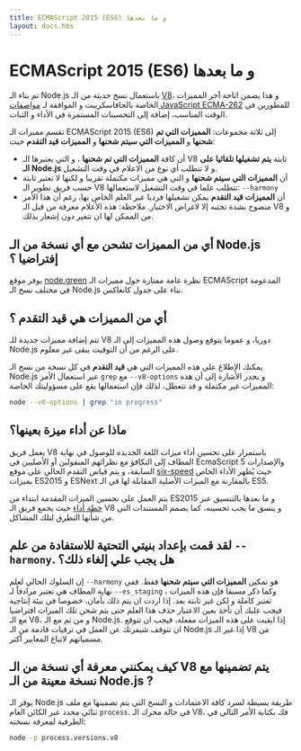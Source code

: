 ```yaml
---
title: ECMAScript 2015 (ES6) و ما بعدها
layout: docs.hbs
---
```


# ECMAScript 2015 (ES6) و ما بعدها

تم بناء الـ Node.js باستعمال نسخ حديثة من الـ [V8](https://v8.dev/docs/profile)، و هذا يضمن اتاحة آخر المميزات الخاصة بالجافاسكريبت و الموافقة لـ [مواصفات JavaScript ECMA-262](http://www.ecma-international.org/publications/standards/Ecma-262.htm) للمطورين في الوقت المناسب، إضافة إلى التحسينات المستمرة في الأداء و الثبات.

تقسم مميزات الـ ECMAScript 2015 (ES6) إلى ثلاثة مجموعات: **المميزات التي تم شحنها** و **المميزات التي سيتم شحنها** و **المميزات قيد التقدم** حيث:

* أن كافة **المميزات التي تم شحنها** ، و التي يعتبرها الـ V8 ثابتة **يتم تشغيلها تلقائيا على الـ Node.js** و لا تتطلب أي نوع من الاعلام في وقت التشغيل.
* أن **المميزات التي سيتم شحنها** و التي هي مميزات مكتملة تقريبا و لكنها لا تعتبر ثابتة حسب فريق تطوير الـ V8 تتطلب علما في وقت التشغيل لاستعمالها: `--harmony`
* أن **المميزات قيد التقدم** يمكن تشغيلها فرديا عبر العلم الخاص بها، رغم أن هذا الأمر منصوح بشدة تجنبه إلا لاغراض الاختبار. ملاحظة: هذه الأعلام معرفة من قبل الـ V8 و من الممكن لها ان تتغير دون إشعار بذلك.

## أي من المميزات تشحن مع أي نسخة من الـ Node.js إفتراضيا ؟

يوفر موقع [node.green](https://node.green/) نظرة عامة ممتازة حول مميزات الـ ECMAScript المدعومة في مختلف نسخ الـ Node.js بناء على جدول كانغاكس.

## أي من المميزات هي قيد التقدم ؟

تتم إضافة مميزات جديدة للـ V8 دوريا، و عموما يتوقع وصول هذه المميزات إلى الـ Node.js على الرغم من أن التوقيت يبقى غير معلوم.

يمكنك الإطلاع على هذه المميزات التي هي **قيد التقدم** في كل نسخة من نسخ الـ Node.js عبر استعمال الأمر `grep` مع `--v8-options` و يجدر الأشارة إلى أن هذه المميزات غير مكتملة و قد تتعطل، لذلك فإن استعمالها يقع على مسؤوليتك الخاصة:

```bash
node --v8-options | grep "in progress"
```
## ماذا عن أداء ميزة بعينها؟

يعمل فريق V8 باستمرار على تحسين أداء ميزات اللغة الجديدة للوصول في نهاية المطاف إلى التكافؤ مع نظرائهم المنقولين أو الأصليين في EcmaScript 5 والإصدارات السابقة، و يتم قياس التقدم الحالي على موقع [six-speed](https://fhinkel.github.io/six-speed) حيث يُظهر الأداء الخاص بميزات ES2015 و ESNext بالمقارنة مع الميزات الأصلية المقابلة لها في الـ ES5.

يتم العمل على تحسين الميزات المقدمة ابتداء من ES2015 و ما بعدها بالتنسيق عبر [خطة أداء](https://docs.google.com/document/d/1EA9EbfnydAmmU_lM8R_uEMQ-U_v4l9zulePSBkeYWmY) حيث يجمع فريق الـ V8 و ينسق ما يجب تحسينه، كما يصمم المستندات التي من شأنها التطرق لتلك المشاكل.

## لقد قمت بإعداد بنيتي التحتية للاستفادة من علم `--harmony`. هل يجب علي إلغاء ذلك؟

إن السلوك الحالي لعلم `--harmony` هو تمكين **المميزات التي سيتم شحنها** فقط. ففي نهاية المطاف هي تعتبر مرادفاً لـ `--es_staging` ، وكما ذكر مسبقا فإن هذه الميزات تعتبر كاملة و لكن غير ثابتة بعد. إذا اردت ان يتم ذلك بأمان، خصوصا في بيئة إنتاجية فيجب عليك أن تأخذ بعين الاعتبار حذف هذا العلم حتى يتم شحن تلك الميزات افتراضيا مع الـ V8، و من ثم مع الـ Node.js. إذا ابقيت على هذه الميزات مفعلة، فيجب ان تتوقع ان تتوقف شيفرتك عن العمل في ترقيات قادمة من الـ Node.js إذا غير الـ V8 من مسمياتهم لاتباع المعايير أكثر.

## كيف يمكنني معرفة أي نسخة من الـ V8 يتم تضمينها مع نسخة معينة من الـ Node.js ?

يوفر الـ Node.js طريقة بسيطة لسرد كافة الاعتمادات و النسخ التي يتم تضمينها مع ملف ثنائي محدد عبر الكائن العام `process`. في حالة محرك الـ V8، فك بكتابة الأمر التالي في الطرفية لمعرفة نسخته:

```bash
node -p process.versions.v8
```
